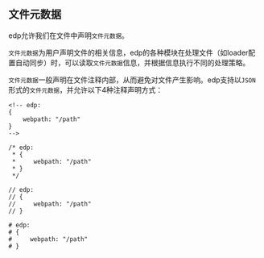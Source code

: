 文件元数据
--------

edp允许我们在文件中声明`文件元数据`。

`文件元数据`为用户声明文件的相关信息，edp的各种模块在处理文件（如loader配置自动同步）时，可以读取`文件元数据`信息，并根据信息执行不同的处理策略。

`文件元数据`一般声明在文件注释内部，从而避免对文件产生影响。edp支持以`JSON`形式的`文件元数据`，并允许以下4种注释声明方式：

    <!-- edp: 
    {
        webpath: "/path"
    }
    -->

    /* edp: 
     * {
     *     webpath: "/path"
     * }
     */

    // edp: 
    // {
    //     webpath: "/path"
    // }

    # edp: 
    # {
    #     webpath: "/path"
    # }
